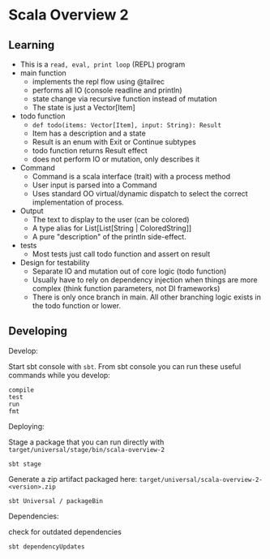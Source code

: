 Scala Overview 2
=================

Learning
--------

- This is a `read, eval, print loop` (REPL) program
- main function
    - implements the repl flow using @tailrec
    - performs all IO (console readline and println)
    - state change via recursive function instead of mutation
    - The state is just a Vector[Item]
- todo function
    - `def todo(items: Vector[Item], input: String): Result`
    - Item has a description and a state
    - Result is an enum with Exit or Continue subtypes
    - todo function returns Result effect
    - does not perform IO or mutation, only describes it
- Command
    - Command is a scala interface (trait) with a process method
    - User input is parsed into a Command
    - Uses standard OO virtual/dynamic dispatch to select the correct implementation of process.
- Output
    - The text to display to the user (can be colored)
    - A type alias for List[List[String | ColoredString]]
    - A pure "description" of the println side-effect.
- tests
    - Most tests just call todo function and assert on result
- Design for testability
    - Separate IO and mutation out of core logic (todo function)
    - Usually have to rely on dependency injection when things are more complex
      (think function parameters, not DI frameworks)
    - There is only once branch in main.  All other branching logic exists in the todo function or lower.

Developing
----------

Develop:

Start sbt console with `sbt`.
From sbt console you can run these useful commands while you develop:

    compile
    test
    run
    fmt

Deploying:

Stage a package that you can run
directly with `target/universal/stage/bin/scala-overview-2`

    sbt stage

Generate a zip artifact
packaged here: `target/universal/scala-overview-2-<version>.zip`

    sbt Universal / packageBin

Dependencies:

check for outdated dependencies

    sbt dependencyUpdates
